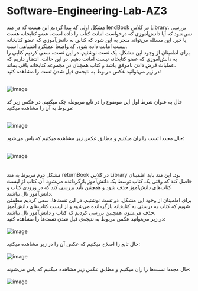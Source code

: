 # Software-Engineering-Lab-AZ3

مشکل اولی که پیدا کردیم این هست که در متد lendBook در کلاس Library، بررسی نمی‌شود که آیا دانش‌آموزی که درخواست امانت کتاب را داده است، عضو کتابخانه هست یا خیر. این مسئله می‌تواند منجر به این شود که کتابی به دانش‌آموزی که عضو کتابخانه نیست امانت داده شود، که واضحا عملکرد اشتباهی است. <br>
برای اطمینان از وجود این مشکل، یک تست نوشتیم. در این تست، سعی کردیم کتابی را به دانش‌آموزی که عضو کتابخانه نیست امانت دهیم. در این حالت، انتظار داریم که عملیات قرض دادن ناموفق باشد و کتاب همچنان در مجموعه کتابخانه باقی بماند. <br>
در زیر می‌توانید عکس مربوط به نتیجه‌ی فیل شدن تست را مشاهده کنید: <br> <br>

![image](https://github.com/user-attachments/assets/1c007a1c-3236-46bb-9f72-43e7b031abe5)
<br>
<br>
حال به عنوان شرط اول این موضوع را در تابع مربوطه چک میکنیم. در عکس زیر کد مربوط به آن را مشاهده میکنید: <br> <br>

![image](https://github.com/user-attachments/assets/0c2a8261-cf97-4d71-a2f5-6e4c4920e85c)
<br>
<br>
حال مجددا تست را ران میکنیم و مطابق عکس زیر مشاهده میکنیم که پاس می‌شود: <br> <br>

![image](https://github.com/user-attachments/assets/98bf4d29-0dd3-4b70-b855-2081acf6701a)
<br>
<br>
<br>
مشکل دوم مربوط به متد returnBook در کلاس Library بود. این متد باید اطمینان حاصل کند که وقتی یک کتاب توسط یک دانش‌آموز بازگردانده می‌شود، آن کتاب از لیست کتاب‌های دانش‌آموز حذف شود و همچنین باید بررسی کند که در ورودی کتاب و دانش‌آموز نال نباشند. <br>
برای اطمینان از وجود این مشکل، دو تست نوشتیم. در این تست‌ها، سعی کردیم مطمئن شویم که کتاب به درستی به کتابخانه بازگردانده می‌شود و از لیست کتاب‌های دانش‌آموز حذف می‌شود، همچنین بررسی کردیم که کتاب و دانش‌آموز نال نباشند. <br>
در زیر می‌توانید عکس مربوط به نتیجه‌ی فیل شدن تست‌ها را مشاهده کنید: <br> <br>
![image](https://github.com/user-attachments/assets/98038139-8bdc-457e-8126-a8fa037893b2)
<br>
<br>
حال تابع را اصلاح میکنیم که عکس آن را در زیر مشاهده میکنید: <br> <br>
![image](https://github.com/user-attachments/assets/4f43618b-ced1-4144-8714-626500b65260)
<br>
<br>
حال مجددا تست‌ها را ران میکنیم و مطابق عکس زیر مشاهده میکنیم که پاس می‌شوند: <br> <br>
![image](https://github.com/user-attachments/assets/4891be58-623f-4b37-bc0b-029d5af6ffea)
<br>
<br>
<br>


